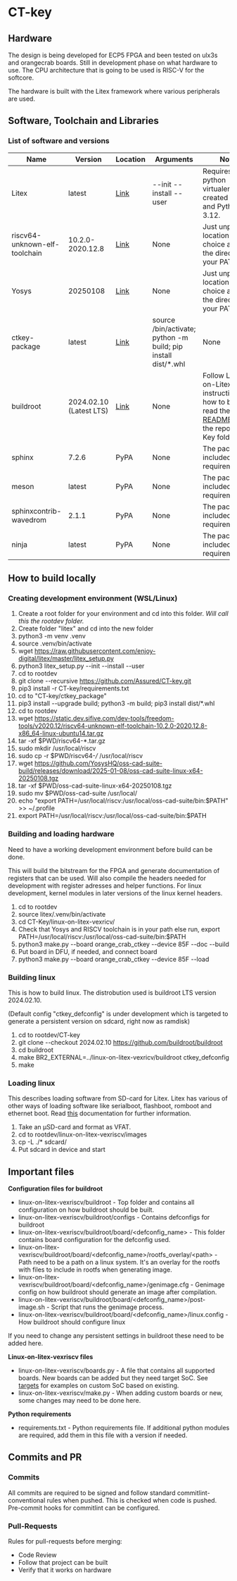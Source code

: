 # CT-key

## Hardware

The design is being developed for ECP5 FPGA and been tested on ulx3s and orangecrab boards. Still in development phase on what hardware to use. The CPU architecture that is going to be used is RISC-V for the softcore.

The hardware is built with the Litex framework where various peripherals are used.

## Software, Toolchain and Libraries

### List of software and versions

| Name | Version | Location | Arguments | Notes |
| --- | --- | --- | --- | --- |
| Litex | latest | [Link](https://raw.githubusercontent.com/enjoy-digital/litex/master/litex_setup.py) | --init --install --user | Requires a python virtualenv to be created first and Python 3.12. |
| riscv64-unknown-elf-toolchain | 10.2.0-2020.12.8 | [Link](https://static.dev.sifive.com/dev-tools/freedom-tools/v2020.12/riscv64-unknown-elf-toolchain-10.2.0-2020.12.8-x86_64-linux-ubuntu14.tar.gz) | None | Just unpack to location of your choice and add the directory to your PATH. |
| Yosys | 20250108 | [Link](https://github.com/YosysHQ/oss-cad-suite-build/releases/download/2025-01-08/oss-cad-suite-linux-x64-20250108.tgz) | None | Just unpack to location of your choice and add the directory to your PATH. |
| ctkey-package | latest | [Link](ctkey_package/) | source <path to litex venv>/bin/activate; python -m build; pip install dist/*.whl | None | Installs the cores and targets needed by Litex for ctkey. |
| buildroot | 2024.02.10 (Latest LTS) | [Link](https://github.com/buildroot/buildroot/tree/2024.02.10) | None | Follow Linux-on-Litex instructions in how to build, read the [README](linux-on-litex-vexriscv/README.md). Clone the repo in CT-Key folder. |
| sphinx | 7.2.6 | PyPA | None | The package is included in the requirements.txt |
| meson | latest | PyPA | None | The package is included in the requirements.txt |
| sphinxcontrib-wavedrom | 2.1.1 | PyPA | None | The package is included in the requirements.txt |
| ninja | latest | PyPA | None | The package is included in the requirements.txt |

## How to build locally

### Creating development environment (WSL/Linux)

1. Create a root folder for your environment and cd into this folder. *Will call this the rootdev folder.*
2. Create folder "litex" and cd into the new folder
3. python3 -m venv .venv
4. source .venv/bin/activate
5. wget https://raw.githubusercontent.com/enjoy-digital/litex/master/litex_setup.py
6. python3 litex_setup.py --init --install --user
7. cd to rootdev
8. git clone --recursive https://github.com/Assured/CT-key.git
9. pip3 install -r CT-key/requirements.txt
10. cd to "CT-key/ctkey_package"
11. pip3 install --upgrade build; python3 -m build; pip3 install dist/*.whl
12. cd to rootdev
13. wget https://static.dev.sifive.com/dev-tools/freedom-tools/v2020.12/riscv64-unknown-elf-toolchain-10.2.0-2020.12.8-x86_64-linux-ubuntu14.tar.gz
14. tar -xf $PWD/riscv64-*.tar.gz
15. sudo mkdir /usr/local/riscv
16. sudo cp -r $PWD/riscv64-*/* /usr/local/riscv
17. wget https://github.com/YosysHQ/oss-cad-suite-build/releases/download/2025-01-08/oss-cad-suite-linux-x64-20250108.tgz
18. tar -xf $PWD/oss-cad-suite-linux-x64-20250108.tgz
19. sudo mv $PWD/oss-cad-suite /usr/local/
20. echo "export PATH=/usr/local/riscv:/usr/local/oss-cad-suite/bin:$PATH" >> ~/.profile
21. export PATH=/usr/local/riscv:/usr/local/oss-cad-suite/bin:$PATH

### Building and loading hardware

Need to have a working development environment before build can be done.

This will build the bitstream for the FPGA and generate documentation of registers that can be used. Will also compile the headers needed for development with register adresses and helper functions. For linux development, kernel modules in later versions of the linux kernel headers.

1. cd to rootdev
2. source litex/.venv/bin/activate
3. cd CT-Key/linux-on-litex-vexricv/
4. Check that Yosys and RISCV toolchain is in your path else run, export PATH=/usr/local/riscv:/usr/local/oss-cad-suite/bin:$PATH
5. python3 make.py --board orange_crab_ctkey --device 85F --doc --build
6. Put board in DFU, if needed, and connect board
7. python3 make.py --board orange_crab_ctkey --device 85F --load

### Building linux

This is how to build linux. The distrobution used is buildroot LTS version 2024.02.10.

(Default config "ctkey_defconfig" is under development which is targeted to generate a persistent version on sdcard, right now as ramdisk)

1. cd to rootdev/CT-key
2. git clone --checkout 2024.02.10 https://github.com/buildroot/buildroot
3. cd buildroot
4. make BR2_EXTERNAL=../linux-on-litex-vexricv/buildroot ctkey_defconfig
5. make

### Loading linux

This describes loading software from SD-card for Litex. Litex has various of other ways of loading software like serialboot, flashboot, romboot and ethernet boot. Read [this](https://github.com/enjoy-digital/litex/wiki/Load-Application-Code-To-CPU) documentation for further information.

1. Take an µSD-card and format as VFAT.
2. cd to rootdev/linux-on-litex-vexriscv/images
3. cp -L ./* sdcard/
4. Put sdcard in device and start

## Important files

**Configuration files for buildroot**

- linux-on-litex-vexriscv/buildroot - Top folder and contains all configuration on how buildroot should be built.
- linux-on-litex-vexriscv/buildroot/configs - Contains defconfigs for buildroot
- linux-on-litex-vexriscv/buildroot/board/\<defconfig_name\> - This folder contains board configuration for the defconfig used.
- linux-on-litex-vexriscv/buildroot/board/\<defconfig_name\>/rootfs_overlay/\<path\> - Path need to be a path on a linux system. It's an overlay for the rootfs with files to include in rootfs when generating image.
- linux-on-litex-vexriscv/buildroot/board/\<defconfig_name\>/genimage.cfg - Genimage config on how buildroot should generate an image after compilation.
- linux-on-litex-vexriscv/buildroot/board/\<defconfig_name\>/post-image.sh - Script that runs the genimage process.
- linux-on-litex-vexriscv/buildroot/board/\<defconfig_name\>/linux.config - How buildroot should configure linux

If you need to change any persistent settings in buildroot these need to be added here.

**Linux-on-litex-vexriscv files**

- linux-on-litex-vexriscv/boards.py - A file that contains all supported boards. New boards can be added but they need target SoC. See [targets](ctkey_package/src/ctkey/targets) for examples on custom SoC based on existing.
- linux-on-litex-vexriscv/make.py - When adding custom boards or new, some changes may need to be done here.

**Python requirements**

- requirements.txt - Python requirements file. If additional python modules are required, add them in this file with a version if needed.

## Commits and PR

### Commits

All commits are required to be signed and follow standard commitlint-conventional rules when pushed. This is checked when code is pushed. Pre-commit hooks for commitlint can be configured.

### Pull-Requests

Rules for pull-requests before merging:

- Code Review
- Follow that project can be built
- Verify that it works on hardware
